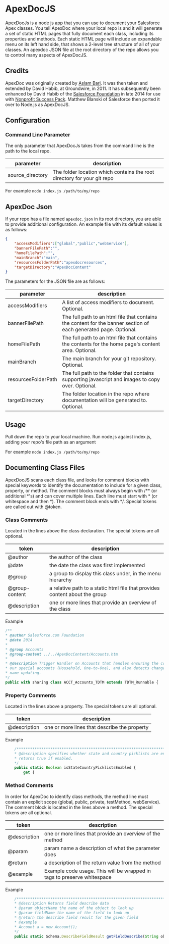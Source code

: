 # ApexDocJS

ApexDocJs is a node js app that you can use to document your Salesforce Apex classes. You tell ApexDoc where your local repo is and it will generate a set of static HTML pages that fully document each class, including its properties and methods. Each static HTML page will include an expandable menu on its left hand side, that shows a 2-level tree structure of all of your classes. An apexdoc JSON file at the root directory of the repo allows you to control many aspects of ApexDocJS.

## Credits

ApexDoc was originally created by [Aslam Bari](http://techsahre.blogspot.com/2011/01/apexdoc-salesforce-code-documentation.html). It was then taken and extended by David Habib, at Groundwire, in 2011. It has subsequently been enhanced by David Habib of the [Salesforce Foundation](https://github.com/SalesforceFoundation/ApexDoc) in late 2014 for use with [Nonprofit Success Pack](https://github.com/SalesforceFoundation/NPSP). Matthew Blanski of Salesforce then ported it over to Node.js as ApexDocJS.

## Configuration

### Command Line Parameter

The only parameter that ApexDocJs takes from the command line is the path to the local repo.

|parameter|description|
|---------|-----------|
|source_directory|The folder location which contains the root directory for your git repo|

For example
```node index.js /path/to/my/repo```

## ApexDoc Json

If your repo has a file named ```apexdoc.json``` in its root directory, you are able to provide additional configuration. An example file with its default values is as follows:

```json
{
    "accessModifiers":["global","public","webService"],
    "bannerFilePath":"",
    "homeFilePath":"",
    "mainBranch":"main",
    "resourcesFolderPath":"apexdocresources",
    "targetDirectory":"ApexDocContent"
}
```

The parameters for the JSON file are as follows:

|parameter|description|
|---------|-----------|
|accessModifiers|A list of access modifiers to document. Optional.|
|bannerFilePath|The full path to an html file that contains the content for the banner section of each generated page.  Optional.|
|homeFilePath|The full path to an html file that contains the contents for the home page's content area. Optional.|
|mainBranch|The main branch for your git repository. Optional.|
|resourcesFolderPath|The full path to the folder that contains supporting javascript and images to copy over. Optional.|
|targetDirectory|The folder location in the repo where documentation will be generated to. Optional.|

## Usage

Pull down the repo to your local machine. Run node.js against index.js, adding your repo's file path as an argument

For example
```node index.js /path/to/my/repo```

## Documenting Class Files

ApexDocJS scans each class file, and looks for comment blocks with special keywords to identify the documentation to include for a given class, property, or method. The comment blocks must always begin with /** (or additional *'s) and can cover multiple lines. Each line must start with * (or whitespace and then *). The comment block ends with */. Special tokens are called out with @token.

### Class Comments

Located in the lines above the class declaration. The special tokens are all optional.

|token|description|
|-----|-----------|
|@author|the author of the class|
|@date|the date the class was first implemented|
|@group|a group to display this class under, in the menu hierarchy|
|@group-content|a relative path to a static html file that provides content about the group|
|@description|one or more lines that provide an overview of the class|

Example

```js
/**
* @author Salesforce.com Foundation
* @date 2014
*
* @group Accounts
* @group-content ../../ApexDocContent/Accounts.htm
*
* @description Trigger Handler on Accounts that handles ensuring the correct system flags are set on
* our special accounts (Household, One-to-One), and also detects changes on Household Account that requires
* name updating.
*/
public with sharing class ACCT_Accounts_TDTM extends TDTM_Runnable {
```

### Property Comments

Located in the lines above a property. The special tokens are all optional.

|token|description|
|-----|-----------|
|@description|one or more lines that describe the property|

Example

```js
    /*******************************************************************************************************
    * @description specifies whether state and country picklists are enabled in this org.
    * returns true if enabled.
    */
    public static Boolean isStateCountryPicklistsEnabled {
        get {
```

### Method Comments

In order for ApexDoc to identify class methods, the method line must contain an explicit scope (global, public, private, testMethod, webService). The comment block is located in the lines above a method. The special tokens are all optional.

|token|description|
|-----|-----------|
|@description|one or more lines that provide an overview of the method|
|@param|param name a description of what the parameter does|
|@return|a description of the return value from the method|
|@example|Example code usage. This will be wrapped in tags to preserve whitespace|

Example

```js
    /*******************************************************************************************************
    * @description Returns field describe data
    * @param objectName the name of the object to look up
    * @param fieldName the name of the field to look up
    * @return the describe field result for the given field
    * @example
    * Account a = new Account();
    */
    public static Schema.DescribeFieldResult getFieldDescribe(String objectName, String fieldName) {
```
